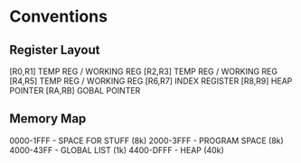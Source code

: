 # Conventions #

## Register Layout ##

[R0,R1] TEMP REG / WORKING REG
[R2,R3] TEMP REG / WORKING REG
[R4,R5] TEMP REG / WORKING REG
[R6,R7] INDEX REGISTER
[R8,R9] HEAP POINTER
[RA,RB] GOBAL POINTER


## Memory Map ##

0000-1FFF - SPACE FOR STUFF (8k)
2000-3FFF - PROGRAM SPACE (8k)
4000-43FF - GLOBAL LIST (1k)
4400-DFFF - HEAP (40k)